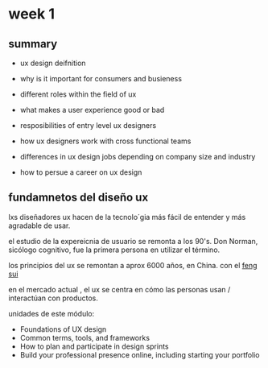 # week 1

## summary

- ux design deifnition

- why is it important for consumers and busieness

- different roles within the field of ux

- what makes a user experience good or bad

- resposibilities of entry level ux designers

- how ux designers work with cross functional teams

- differences in ux design jobs depending on company size and industry

- how to persue a career on ux design

## fundamnetos del diseño ux

lxs diseñadores ux hacen de la tecnolo´gia más fácil de entender y más agradable de usar.

el estudio de la expereicnia de usuario se remonta a los 90's. Don Norman, sicólogo cognitivo, fue la primera persona en utilizar el término.

los principios del ux se remontan a aprox 6000 años, en China. con el [feng sui](https://es.wikipedia.org/wiki/Feng_shui)

en el mercado actual , el ux se centra en cómo las personas usan / interactúan con productos.

unidades de este módulo:

- Foundations of UX design
- Common terms, tools, and frameworks
- How to plan and participate in design sprints
- Build your professional presence online,
including starting your portfolio

